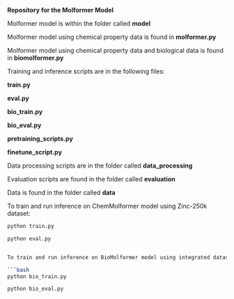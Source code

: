 **Repository for the Molformer Model**

Molformer model is within the folder called **model**

Molformer model using chemical property data is found in **molformer.py**

Molformer model using chemical property data and biological data is found in **biomolformer.py**

Training and inference scripts are in the following files:

**train.py**

**eval.py**

**bio_train.py**

**bio_eval.py**

**pretraining_scripts.py**

**finetune_script.py**

Data processing scripts are in the folder called **data_processing**


Evaluation scripts are found in the folder called **evaluation**

Data is found in the folder called **data**


To train and run inference on ChemMolformer model using Zinc-250k dataset:

```bash
python train.py

python eval.py


To train and run inference on BioMolformer model using integrated dataset:

```bash
python bio_train.py

python bio_eval.py



